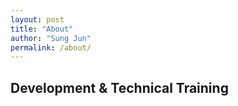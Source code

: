 ```yaml
---
layout: post
title: "About"
author: "Sung Jun"
permalink: /about/
---
```


## Development & Technical Training
